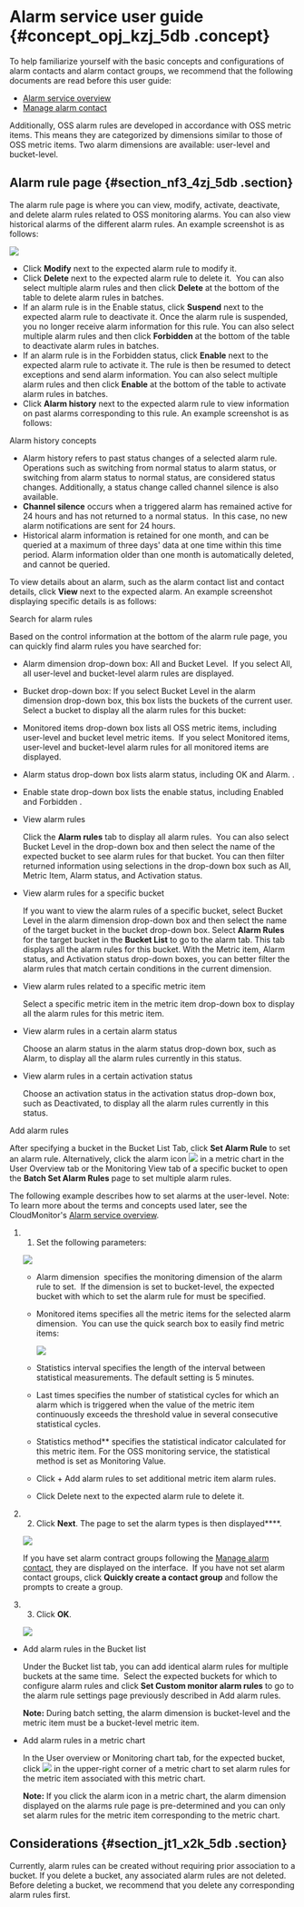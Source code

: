 # Alarm service user guide {#concept_opj_kzj_5db .concept}

To help familiarize yourself with the basic concepts and configurations of alarm contacts and alarm contact groups, we recommend that the following documents are read before this user guide:

-   [Alarm service overview](https://www.alibabacloud.com/help/doc-detail/28608.htm)
-   [Manage alarm contact](https://www.alibabacloud.com/help/doc-detail/28609.htm)

Additionally, OSS alarm rules are developed in accordance with OSS metric items. This means they are categorized by dimensions similar to those of OSS metric items. Two alarm dimensions are available: user-level and bucket-level.

## Alarm rule page {#section_nf3_4zj_5db .section}

The alarm rule page is where you can view, modify, activate, deactivate, and delete alarm rules related to OSS monitoring alarms. You can also view historical alarms of the different alarm rules. An example screenshot is as follows:

![](images/1216_en-US.png)

-   Click **Modify** next to the expected alarm rule to modify it.
-   Click **Delete** next to the expected alarm rule to delete it.  You can also select multiple alarm rules and then click **Delete** at the bottom of the table to delete alarm rules in batches.
-   If an alarm rule is in the Enable status, click **Suspend** next to the expected alarm rule to deactivate it. Once the alarm rule is suspended, you no longer receive alarm information for this rule. You can also select multiple alarm rules and then click **Forbidden** at the bottom of the table to deactivate alarm rules in batches.
-   If an alarm rule is in the Forbidden status, click **Enable** next to the expected alarm rule to activate it. The rule is then be resumed to detect exceptions and send alarm information. You can also select multiple alarm rules and then click **Enable** at the bottom of the table to activate alarm rules in batches.
-   Click **Alarm history** next to the expected alarm rule to view information on past alarms corresponding to this rule. An example screenshot is as follows:

Alarm history concepts

-   Alarm history refers to past status changes of a selected alarm rule. Operations such as switching from normal status to alarm status, or switching from alarm status to normal status, are considered status changes. Additionally, a status change called channel silence is also available.
-   **Channel silence** occurs when a triggered alarm has remained active for 24 hours and has not returned to a normal status.  In this case, no new alarm notifications are sent for 24 hours.
-   Historical alarm information is retained for one month, and can be queried at a maximum of three days' data at one time within this time period. Alarm information older than one month is automatically deleted, and cannot be queried.

To view details about an alarm, such as the alarm contact list and contact details, click **View** next to the expected alarm. An example screenshot displaying specific details is as follows:

Search for alarm rules

Based on the control information at the bottom of the alarm rule page, you can quickly find alarm rules you have searched for:

-   Alarm dimension drop-down box: All and Bucket Level.  If you select All, all user-level and bucket-level alarm rules are displayed.

-   Bucket drop-down box: If you select Bucket Level in the alarm dimension drop-down box, this box lists the buckets of the current user. Select a bucket to display all the alarm rules for this bucket:
-   Monitored items drop-down box lists all OSS metric items, including user-level and bucket level metric items.  If you select Monitored items, user-level and bucket-level alarm rules for all monitored items are displayed.
-   Alarm status drop-down box lists alarm status, including OK and Alarm. .
-   Enable state drop-down box lists the enable status, including Enabled and Forbidden .

-   View alarm rules

    Click the **Alarm rules** tab to display all alarm rules.  You can also select Bucket Level in the drop-down box and then select the name of the expected bucket to see alarm rules for that bucket. You can then filter returned information using selections in the drop-down box such as All, Metric Item, Alarm status, and Activation status.

-   View alarm rules for a specific bucket

    If you want to view the alarm rules of a specific bucket, select Bucket Level in the alarm dimension drop-down box and then select the name of the target bucket in the bucket drop-down box. Select **Alarm Rules** for the target bucket in the **Bucket List** to go to the alarm tab. This tab displays all the alarm rules for this bucket. With the Metric item, Alarm status, and Activation status drop-down boxes, you can better filter the alarm rules that match certain conditions in the current dimension.

-   View alarm rules related to a specific metric item

    Select a specific metric item in the metric item drop-down box to display all the alarm rules for this metric item.

-   View alarm rules in a certain alarm status

    Choose an alarm status in the alarm status drop-down box, such as Alarm, to display all the alarm rules currently in this status.

-   View alarm rules in a certain activation status

    Choose an activation status in the activation status drop-down box, such as Deactivated, to display all the alarm rules currently in this status.


Add alarm rules

After specifying a bucket in the Bucket List Tab, click **Set Alarm Rule** to set an alarm rule. Alternatively, click the alarm icon ![](https://docs-aliyun.cn-hangzhou.oss.aliyun-inc.com/internal/oss/0.0.4/assets/image/media/alert_chart.jpg) in a metric chart in the User Overview tab or the Monitoring View tab of a specific bucket to open the **Batch Set Alarm Rules** page to set multiple alarm rules. 

The following example describes how to set alarms at the user-level. Note: To learn more about the terms and concepts used later, see the CloudMonitor's [Alarm service overview](https://www.alibabacloud.com/help/doc-detail/28608.htm).

1.  1. Set the following parameters:

    ![](images/1217_en-US.jpg)

    -   Alarm dimension  specifies the monitoring dimension of the alarm rule to set.  If the dimension is set to bucket-level, the expected bucket with which to set the alarm rule for must be specified.
    -   Monitored items specifies all the metric items for the selected alarm dimension.  You can use the quick search box to easily find metric items:

        ![](images/1218_en-US.jpg)

    -   Statistics interval specifies the length of the interval between statistical measurements. The default setting is 5 minutes.
    -   Last times specifies the number of statistical cycles for which an alarm which is triggered when the value of the metric item continuously exceeds the threshold value in several consecutive statistical cycles.
    -   Statistics method\*\* specifies the statistical indicator calculated for this metric item. For the OSS monitoring service, the statistical method is set as Monitoring Value.
    -   Click + Add alarm rules to set additional metric item alarm rules. 
    -   Click Delete next to the expected alarm rule to delete it. 
2.  2. Click **Next**. The page to set the alarm types is then displayed****. 

    ![](images/1219_en-US.jpg)

    If you have set alarm contract groups following the [Manage alarm contact](https://www.alibabacloud.com/help/doc-detail/28609.htm), they are displayed on the interface.  If you have not set alarm contact groups, click **Quickly create a contact group** and follow the prompts to create a group. 

3.  3. Click **OK**.

    ![](images/1220_en-US.jpg)


-   Add alarm rules in the Bucket list

    Under the Bucket list tab, you can add identical alarm rules for multiple buckets at the same time.  Select the expected buckets for which to configure alarm rules and click **Set Custom monitor alarm rules** to go to the alarm rule settings page previously described in Add alarm rules. 

    **Note:** During batch setting, the alarm dimension is bucket-level and the metric item must be a bucket-level metric item. 

-   Add alarm rules in a metric chart

    In the User overview or Monitoring chart tab, for the expected bucket, click ![](https://docs-aliyun.cn-hangzhou.oss.aliyun-inc.com/internal/oss/0.0.4/assets/image/media/alert_chart.jpg) in the upper-right corner of a metric chart to set alarm rules for the metric item associated with this metric chart. 

    **Note:** If you click the alarm icon in a metric chart, the alarm dimension displayed on the alarms rule page is pre-determined and you can only set alarm rules for the metric item corresponding to the metric chart. 


## Considerations {#section_jt1_x2k_5db .section}

Currently, alarm rules can be created without requiring prior association to a bucket. If you delete a bucket, any associated alarm rules are not deleted.  Before deleting a bucket, we recommend that you delete any corresponding alarm rules first.

